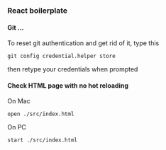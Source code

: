 ### React boilerplate

#### Git ...
To reset git authentication and get rid of it, type this
```
git config credential.helper store
```
then retype your credentials when prompted

#### Check HTML page with no hot reloading
On Mac
```
open ./src/index.html
```
On PC
```
start ./src/index.html
```

